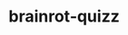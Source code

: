 # brainrot-quizz
<html>
    <head>
        <title>
            BRAINROT QUIZZZ 
        </title>
    </head>
    <body>
        <script>

            // define the function
            function showMessage() {
            alert("Hello! Welcome to the brainrot Quizzz.");
            }
             // call this function 
             showMessage();
                </script>
            
            <script>

                // define the function
                function showMessage() {
                alert("We will begin the ultimate brainrot quizzz.");
                }
                // call this function 
                showMessage();
                </script>
                
                <script>
                // define the function
                function showMessage() {
                alert("If you get any question wrong ill come to your home lil bro.");
                }
                // call this function 
                showMessage();
                </script>
                <h2> LEVEL OF DIFFICULTY= easy peasy lemon squeezy <h2>
                    <br>
                    <img src="Shrek.jpeg"  
                    alt="sus guy" 
                    title="weird bald guy?!">

                    
                    <!-- Question 1 -->
                    <form id="quizForm">
        <p>1. who is this guy?</p>
        <input type="radio" name="q1" value="shrek"> shrek<br>

        <input type="radio" name="q1" value="ksi"> ksi<br>

        <input type="radio" name="q1" value="good boy"> good boy<br>

        <input type="radio" name="q1" value="skibidi toilet"> skibidi toilet<br>
         
        <img src="C:\Users\planet\Downloads\mewing 🤫🧏.jpeg">

        <!-- Question 2 -->
        <p>2. What is this? </p>
        <input type="radio" name="q2" value="weird face"> weird face<br>

        <input type="radio" name="q2" value="sigma boy"> sigma boy<br>

        <input type="radio" name="q2" value="mewing"> mewing<br>

        <input type="radio" name="q2" value="idk"> idk<br>

<img src="f4bc810d-5b96-4644-95a7-40935d1ef701.jpeg">

    <!-- Question 3 -->
     <p>3. what is he doing? </p>
     <input type="radio" name="q3" value="he is rizzing"> he is rizzing<br>

     <input type="radio" name="q3" value="idk"> idk<br>

     <input type="radio" name="q3" value="he is talking with friends"> he is talking with friends<br>

     <input type="radio" name="q3" value="none of the above"> none of the above<br>

        <!-- Submit Button -->
        <button type="button" onclick="showResults()">Submit</button>
    </form>

    <h2>Results</h2>
    <p id="results"></p>

    <script>
        function showResults() {
            // Correct answers
            const correctAnswers = {
                q1: "shrek",
                q2: "mewing",
                q3: "he is rizzing"
            };


            // User answers
            const userAnswers = new FormData(document.getElementById("quizForm"));
            let score = 0;
            let resultText = "";

            // Check answers
            for (const [question, answer] of userAnswers.entries()) {
                if (answer === correctAnswers[question]) {
                    score++;
                    resultText += `Question ${question.slice(1)}: Correct! 🎉<br>`;
                } else {
                    resultText += `Question ${question.slice(1)}: Wrong! The correct answer is ${correctAnswers[question]}.<br>`;
                }
            }

            // Display results
            const resultsElement = document.getElementById("results");
            resultsElement.innerHTML = `You scored ${score} out of ${Object.keys(correctAnswers).length}.<br><br>` + resultText;
        }
    </script>
                    
                
                </body> 
    </html>

